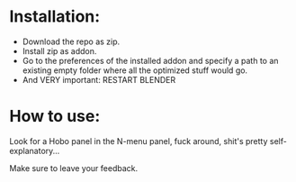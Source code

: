 
# Installation:
 - Download the repo as zip.
 - Install zip as addon.
 - Go to the preferences of the installed addon and specify a path to an existing empty folder where all the optimized stuff would go.
 - And VERY important: RESTART BLENDER

# How to use:
Look for a Hobo panel in the N-menu panel, fuck around, shit's pretty self-explanatory...

Make sure to leave your feedback.